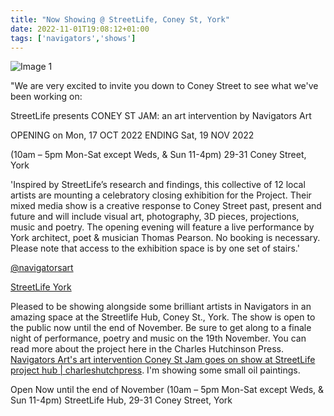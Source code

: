 ```yaml
---
title: "Now Showing @ StreetLife, Coney St, York"
date: 2022-11-01T19:08:12+01:00
tags: ['navigators','shows']
---
```

![Image 1](/2022-11-01-coney-st-now-showing/coney-st-now-showing-flyer.png)

"We are very excited to invite you down to Coney Street to see what we've been working on:

StreetLife presents CONEY ST JAM: an art intervention by Navigators Art

OPENING on Mon, 17 OCT 2022
ENDING Sat, 19 NOV 2022

(10am – 5pm Mon-Sat except Weds, & Sun 11-4pm)
29-31 Coney Street, York

'Inspired by StreetLife’s research and findings, this collective of 12 local artists are mounting a celebratory closing exhibition for the Project. Their mixed media show is a creative response to Coney Street past, present and future and will include visual art, photography, 3D pieces, projections, music and poetry. The opening evening will feature a live performance by York architect, poet & musician Thomas Pearson.
No booking is necessary. Please note that access to the exhibition space is by one set of stairs.'

[@navigatorsart](https://instagram.com/navigatorsart)

[StreetLife York](https://www.streetlifeyork.uk/)

Pleased to be showing alongside some brilliant artists in Navigators in an amazing space at the Streetlife Hub, Coney St., York. The show is open to the public now until the end of November. Be sure to get along to a finale night of performance, poetry and music on the 19th November. You can read more about the project here in the Charles Hutchinson Press. [Navigators Art's art intervention Coney St Jam goes on show at StreetLife project hub | charleshutchpress](https://charleshutchpress.co.uk/navigators-arts-art-intervention-coney-st-jam-goes-on-show-at-streetlife-project-hub/). I'm showing some small oil paintings.

Open Now
until the end of November
(10am – 5pm Mon-Sat except Weds, & Sun 11-4pm)
StreetLife Hub,
29-31 Coney Street, York
